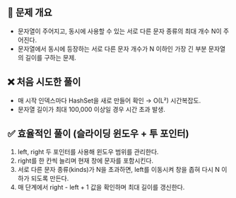 ## 📌 문제 개요
 - 문자열이 주어지고, 동시에 사용할 수 있는 서로 다른 문자 종류의 최대 개수 N이 주어진다.
 - 문자열에서 동시에 등장하는 서로 다른 문자 개수가 N 이하인 가장 긴 부분 문자열의 길이를 구하는 문제.

## ❌ 처음 시도한 풀이
 - 매 시작 인덱스마다 HashSet을 새로 만들어 확인 → O(L²) 시간복잡도.
 - 문자열 길이가 최대 100,000 이상일 경우 시간 초과 발생.

## ✅ 효율적인 풀이 (슬라이딩 윈도우 + 투 포인터)
1.	left, right 두 포인터를 사용해 윈도우 범위를 관리한다.
2.	right를 한 칸씩 늘리며 현재 창에 문자를 포함시킨다.
3.	서로 다른 문자 종류(kinds)가 N을 초과하면, left를 이동시켜 창을 좁혀 다시 N 이하가 되도록 만든다.
4.	매 단계에서 right - left + 1 값을 확인하며 최대 길이를 갱신한다.
